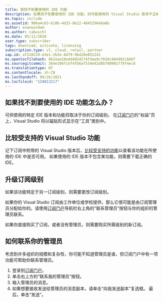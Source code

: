 ```yaml
---
title: 我找不到要使用的 IDE 功能
description: 如果找不到要使用的 IDE 功能，则可能使用的 Visual Studio 版本不正确
ms.topic: include
ms.assetid: 986a4c63-610b-4d33-8b22-48452964da8b
author: evanwindom
ms.author: cabuschl
ms.date: 05/11/2020
user.type: subscriber
tags: download, activate, licensing
subscription.type: vl, cloud, retail, partner
sap.id: af210210-e3e1-2b2e-8d79-9bd20e851241
ms.openlocfilehash: 662eae10edd485d274fdae9c7650c804992cb88f
ms.sourcegitcommit: 364e106fcbf4fb6af534e81d8b700901f79f4ec8
ms.translationtype: HT
ms.contentlocale: zh-CN
ms.lasthandoff: 09/26/2021
ms.locfileid: "129013217"
---
```

## <a name="what-if-you-cant-find-the-ide-feature-you-want-to-use"></a>如果找不到要使用的 IDE 功能怎么办？ 

可供使用的特定 IDE 版本和功能将取决于你的订阅级别。 在[订阅门户](https://my.visualstudio.com/benefits)的“权益”页上，Visual Studio 将以磁贴形式显示在“工具”类别中。 

## <a name="compare-supported-visual-studio-features"></a>比较受支持的 Visual Studio 功能 

记下订阅中附带的 Visual Studio 版本后，[比较受支持的功能](https://visualstudio.microsoft.com/vs/compare/)以查看该功能在所使用的 IDE 中是否可用。 如果使用的 IDE 版本不包含某功能，则需要下载正确的 IDE。 

## <a name="upgrade-your-subscription-level"></a>升级订阅级别  

如果该功能特定于另一订阅级别，则需要更改订阅级别。  

如果你的 Visual Studio 订阅由工作单位或学校提供，那么它很可能是由订阅管理员分配给你的。请使用[订阅门户](https://my.visualstudio.com/benefits)导航栏右上角的“联系管理员”按钮与你的组织的管理员联系。  

如果你直接购买了订阅，或者没有管理员，则需要购买所需级别的新订阅。  

## <a name="how-to-contact-your-admin"></a>如何联系你的管理员 

考虑到许多组织的规模和复杂性，你可能不知道管理员是谁，但订阅门户中有一项功能可帮助你联系管理员。 

1. 登录到[订阅门户](https://my.visualstudio.com/benefits)。  
1. 单击右上方的“联系我的管理员”按钮。 
1. 输入管理员的消息。 
1. 如果想要接收发送给管理员的消息副本，请单击“向我发送副本”复选框。 最后，单击“发送”。